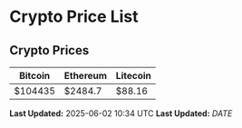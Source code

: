 # Crypto Price List

## Crypto Prices
| Bitcoin | Ethereum | Litecoin |
| ------- | -------- | -------- |
| $104435 | $2484.7 | $88.16 |
**Last Updated:** 2025-06-02 10:34 UTC
**Last Updated:** $DATE$
